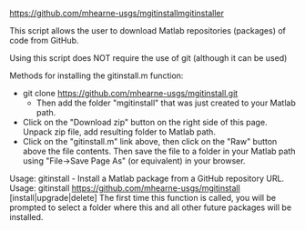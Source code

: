 https://github.com/mhearne-usgs/mgitinstallmgitinstaller 

This script allows the user to download Matlab repositories (packages) of code from GitHub.

Using this script does NOT require the use of git (although it can be used)

Methods for installing the gitinstall.m function:

* git clone https://github.com/mhearne-usgs/mgitinstall.git
  - Then add the folder "mgitinstall" that was just created to your Matlab path.
* Click on the "Download zip" button on the right side of this page.  Unpack zip file, add resulting folder to Matlab path.
* Click on the "gitinstall.m" link above, then click on the "Raw" button above the file contents.  Then save the file to a folder in your Matlab path using "File->Save Page As" (or equivalent) in your browser. 

Usage:
gitinstall - Install a Matlab package from a GitHub repository URL.
  Usage:
  gitinstall https://github.com/mhearne-usgs/mgitinstall [install|upgrade|delete]
  The first time this function is called, you will be prompted to select
  a folder where this and all other future packages will be installed.




